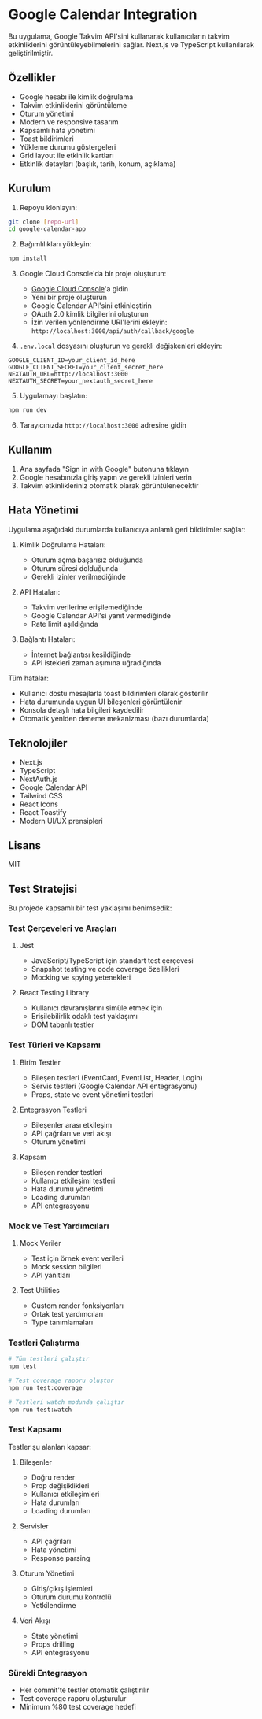 # Google Calendar Integration

Bu uygulama, Google Takvim API'sini kullanarak kullanıcıların takvim etkinliklerini görüntüleyebilmelerini sağlar. Next.js ve TypeScript kullanılarak geliştirilmiştir.

## Özellikler

- Google hesabı ile kimlik doğrulama
- Takvim etkinliklerini görüntüleme
- Oturum yönetimi
- Modern ve responsive tasarım
- Kapsamlı hata yönetimi
- Toast bildirimleri
- Yükleme durumu göstergeleri
- Grid layout ile etkinlik kartları
- Etkinlik detayları (başlık, tarih, konum, açıklama)

## Kurulum

1. Repoyu klonlayın:
```bash
git clone [repo-url]
cd google-calendar-app
```

2. Bağımlılıkları yükleyin:
```bash
npm install
```

3. Google Cloud Console'da bir proje oluşturun:
   - [Google Cloud Console](https://console.cloud.google.com)'a gidin
   - Yeni bir proje oluşturun
   - Google Calendar API'sini etkinleştirin
   - OAuth 2.0 kimlik bilgilerini oluşturun
   - İzin verilen yönlendirme URI'lerini ekleyin: `http://localhost:3000/api/auth/callback/google`

4. `.env.local` dosyasını oluşturun ve gerekli değişkenleri ekleyin:
```env
GOOGLE_CLIENT_ID=your_client_id_here
GOOGLE_CLIENT_SECRET=your_client_secret_here
NEXTAUTH_URL=http://localhost:3000
NEXTAUTH_SECRET=your_nextauth_secret_here
```

5. Uygulamayı başlatın:
```bash
npm run dev
```

6. Tarayıcınızda `http://localhost:3000` adresine gidin

## Kullanım

1. Ana sayfada "Sign in with Google" butonuna tıklayın
2. Google hesabınızla giriş yapın ve gerekli izinleri verin
3. Takvim etkinlikleriniz otomatik olarak görüntülenecektir

## Hata Yönetimi

Uygulama aşağıdaki durumlarda kullanıcıya anlamlı geri bildirimler sağlar:

1. Kimlik Doğrulama Hataları:
   - Oturum açma başarısız olduğunda
   - Oturum süresi dolduğunda
   - Gerekli izinler verilmediğinde

2. API Hataları:
   - Takvim verilerine erişilemediğinde
   - Google Calendar API'si yanıt vermediğinde
   - Rate limit aşıldığında

3. Bağlantı Hataları:
   - İnternet bağlantısı kesildiğinde
   - API istekleri zaman aşımına uğradığında

Tüm hatalar:
- Kullanıcı dostu mesajlarla toast bildirimleri olarak gösterilir
- Hata durumunda uygun UI bileşenleri görüntülenir
- Konsola detaylı hata bilgileri kaydedilir
- Otomatik yeniden deneme mekanizması (bazı durumlarda)

## Teknolojiler

- Next.js
- TypeScript
- NextAuth.js
- Google Calendar API
- Tailwind CSS
- React Icons
- React Toastify
- Modern UI/UX prensipleri

## Lisans

MIT

## Test Stratejisi

Bu projede kapsamlı bir test yaklaşımı benimsedik:

### Test Çerçeveleri ve Araçları

1. Jest
   - JavaScript/TypeScript için standart test çerçevesi
   - Snapshot testing ve code coverage özellikleri
   - Mocking ve spying yetenekleri

2. React Testing Library
   - Kullanıcı davranışlarını simüle etmek için
   - Erişilebilirlik odaklı test yaklaşımı
   - DOM tabanlı testler

### Test Türleri ve Kapsamı

1. Birim Testler
   - Bileşen testleri (EventCard, EventList, Header, Login)
   - Servis testleri (Google Calendar API entegrasyonu)
   - Props, state ve event yönetimi testleri

2. Entegrasyon Testleri
   - Bileşenler arası etkileşim
   - API çağrıları ve veri akışı
   - Oturum yönetimi

3. Kapsam
   - Bileşen render testleri
   - Kullanıcı etkileşimi testleri
   - Hata durumu yönetimi
   - Loading durumları
   - API entegrasyonu

### Mock ve Test Yardımcıları

1. Mock Veriler
   - Test için örnek event verileri
   - Mock session bilgileri
   - API yanıtları

2. Test Utilities
   - Custom render fonksiyonları
   - Ortak test yardımcıları
   - Type tanımlamaları

### Testleri Çalıştırma

```bash
# Tüm testleri çalıştır
npm test

# Test coverage raporu oluştur
npm run test:coverage

# Testleri watch modunda çalıştır
npm run test:watch
```

### Test Kapsamı

Testler şu alanları kapsar:

1. Bileşenler
   - Doğru render
   - Prop değişiklikleri
   - Kullanıcı etkileşimleri
   - Hata durumları
   - Loading durumları

2. Servisler
   - API çağrıları
   - Hata yönetimi
   - Response parsing

3. Oturum Yönetimi
   - Giriş/çıkış işlemleri
   - Oturum durumu kontrolü
   - Yetkilendirme

4. Veri Akışı
   - State yönetimi
   - Props drilling
   - API entegrasyonu

### Sürekli Entegrasyon

- Her commit'te testler otomatik çalıştırılır
- Test coverage raporu oluşturulur
- Minimum %80 test coverage hedefi
